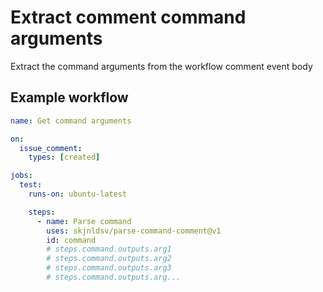 # Extract comment command arguments

Extract the command arguments from the workflow comment event body
## Example workflow

```yml
name: Get command arguments

on:
  issue_comment:
    types: [created]

jobs:
  test:
    runs-on: ubuntu-latest

    steps:
      - name: Parse command
        uses: skjnldsv/parse-command-comment@v1
        id: command
        # steps.command.outputs.arg1
        # steps.command.outputs.arg2
        # steps.command.outputs.arg3
        # steps.command.outputs.arg...
```
